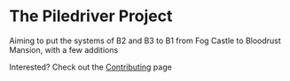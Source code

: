 # The Piledriver Project
Aiming to put the systems of B2 and B3 to B1 from Fog Castle to Bloodrust Mansion, with a few additions

Interested? Check out the [Contributing](https://github.com/EarthlySkies/piledriver/wiki/Contributing) page
